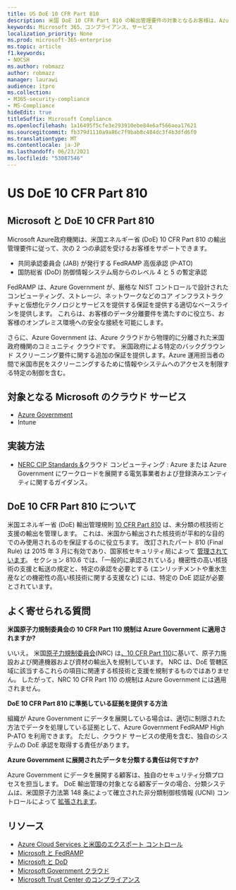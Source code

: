 ```yaml
---
title: US DoE 10 CFR Part 810
description: 米国 DoE 10 CFR Part 810 の輸出管理要件の対象となるお客様は、Azure Government を使用できます。
keywords: Microsoft 365、コンプライアンス、サービス
localization_priority: None
ms.prod: microsoft-365-enterprise
ms.topic: article
f1.keywords:
- NOCSH
ms.author: robmazz
author: robmazz
manager: laurawi
audience: itpro
ms.collection:
- M365-security-compliance
- MS-Compliance
hideEdit: true
titleSuffix: Microsoft Compliance
ms.openlocfilehash: 1a16495f5cfe3e293910ebe84e6af566aea17621
ms.sourcegitcommit: fb379d1110a9a86c7f9bab8c484dc3f4b3dfd6f0
ms.translationtype: MT
ms.contentlocale: ja-JP
ms.lasthandoff: 06/23/2021
ms.locfileid: "53087546"
---
```

# <a name="us-doe-10-cfr-part-810"></a>US DoE 10 CFR Part 810

## <a name="microsoft-and-doe-10-cfr-part-810"></a>Microsoft と DoE 10 CFR Part 810

Microsoft Azure政府機関は、米国エネルギー省 (DoE) 10 CFR Part 810 の輸出管理要件に従って、次の 2 つの承認を受けるお客様をサポートできます。

- 共同承認委員会 (JAB) が発行する FedRAMP 高仮承認 (P-ATO)
- 国防総省 (DoD) 防御情報システム局からのレベル 4 と 5 の暫定承認

FedRAMP は、Azure Government が、厳格な NIST コントロールで設計されたコンピューティング、ストレージ、ネットワークなどのコア インフラストラクチャと仮想化テクノロジとサービスを提供する保証を提供する適切なベースラインを提供します。 これらは、お客様のデータ分離要件を満たすのに役立ち、お客様のオンプレミス環境への安全な接続を可能にします。

さらに、Azure Government は、Azure クラウドから物理的に分離された米国政府機関のコミュニティ クラウドです。 米国政府による特定のバックグラウンド スクリーニング要件に関する追加の保証を提供します。Azure 運用担当者の間で米国市民をスクリーニングするために情報やシステムへのアクセスを制限する特定の制御を含む。

## <a name="microsoft-in-scope-cloud-services"></a>対象となる Microsoft のクラウド サービス

- [Azure Government](https://aka.ms/AzureCompliance)
- Intune

## <a name="how-to-implement"></a>実装方法

- [NERC CIP Standards &](https://aka.ms/AzureNERC)クラウド コンピューティング : Azure または Azure Government にワークロードを展開する電気事業者および登録済みエンティティに関するガイダンス。

## <a name="about-doe-10-cfr-part-810"></a>DoE 10 CFR Part 810 について

米国エネルギー省 (DoE) 輸出管理規則 [10 CFR Part 810](https://www.govinfo.gov/content/pkg/FR-2015-02-23/pdf/2015-03479.pdf) は、未分類の核技術と支援の輸出を管理します。 これは、米国から輸出された核技術が平和的な目的でのみ使用されるのを保証するのに役立ちます。 改訂されたパート 810 (Final Rule) は 2015 年 3 月に有効であり、国家核セキュリティ局によって [管理されています](https://www.energy.gov/nnsa/national-nuclear-security-administration)。 セクション 810.6 では、「一般的に承認されている」機密性の高い核技術の支援と転送の規定と、特定の承認を必要とする (エンリッチメントや重水生産などの機密性の高い核技術に関する支援など) には、特定の DoE 認証が必要とされています。

## <a name="frequently-asked-questions"></a>よく寄せられる質問

**米国原子力規制委員会の 10 CFR Part 110 規制は Azure Government に適用されますか?**

いいえ。 米国[原子力規制委員会](https://www.nrc.gov/)(NRC) は[、10 CFR Part 110](https://www.nrc.gov/reading-rm/doc-collections/cfr/part110/)に基いて、原子力施設および関連機器および資材の輸出入を規制しています。 [](https://www.nrc.gov/about-nrc/ip/export-import.html) NRC は、DoE 管轄区域に該当するこれらの項目に関連する核技術と支援を規制するものではありません。 したがって、NRC 10 CFR Part 110 の規制は Azure Government には適用されません。

**DoE 10 CFR Part 810 に準拠している証拠を提供する方法**

組織が Azure Government にデータを展開している場合は、適切に制限された方法でデータを処理している証拠として、Azure Government FedRAMP High P-ATO を利用できます。 ただし、クラウド サービスの使用を含む、独自のシステムの DoE 承認を取得する責任があります。

**Azure Government に展開されたデータを分類する責任は何ですか?**

Azure Government にデータを展開する顧客は、独自のセキュリティ分類プロセスを担当します。 DoE 輸出管理の対象となる顧客データの場合、分類システムは、米国原子力法第 148 条によって確立された非分類制御核情報 (UCNI) コントロールによって [拡張されます](https://www.epa.gov/laws-regulations/summary-atomic-energy-act)。

## <a name="resources"></a>リソース

- [Azure Cloud Services と米国のエクスポート コントロール](https://servicetrust.microsoft.com/ViewPage/TrustDocuments?command=Download&downloadType=Document&downloadId=c24c11f2-2cd4-444a-9160-19762855ad3a&docTab=6d000410-c9e9-11e7-9a91-892aae8839ad_FAQ_and_White_Papers)
- [Microsoft と FedRAMP](offering-fedramp.md)
- [Microsoft と DoD](offering-dod-disa-l2-l4-l5.md)
- [Microsoft Government クラウド](https://www.microsoft.com/enterprise/government)
- [Microsoft Trust Center のコンプライアンス](https://www.microsoft.com/trust-center/compliance/compliance-overview)
